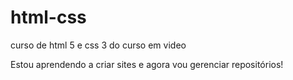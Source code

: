 # html-css
 curso de html 5 e css 3 do curso em video

Estou aprendendo a criar sites e agora vou gerenciar repositórios!